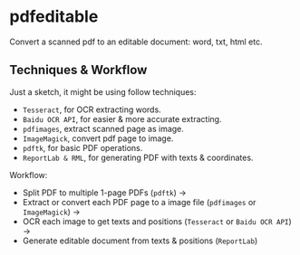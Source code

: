 # pdfeditable
Convert a scanned pdf to an editable document: word, txt, html etc.

## Techniques & Workflow

Just a sketch, it might be using follow techniques:
- `Tesseract`, for OCR extracting words.
- `Baidu OCR API`, for easier & more accurate extracting.
- `pdfimages`, extract scanned page as image.
- `ImageMagick`, convert pdf page to image.
- `pdftk`, for basic PDF operations.
- `ReportLab & RML`, for generating PDF with texts & coordinates.

Workflow:
- Split PDF to multiple 1-page PDFs (`pdftk`) -> 
- Extract or convert each PDF page to a image file (`pdfimages` or `ImageMagick`) ->
- OCR each image to get texts and positions (`Tesseract` or `Baidu OCR API`) ->
- Generate editable document from texts & positions (`ReportLab`)

